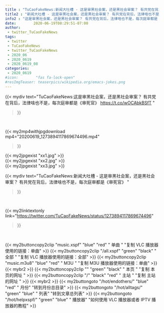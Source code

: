 ```yaml
---
title : "TuCaoFakeNews:新闻大吐槽 - 这是审黑社会案，还是黑社会审案？ 有共党在背后，法律啥也不是，每次庭审都是《审死官》 "
title2 : "新闻大吐槽 - 这是审黑社会案，还是黑社会审案？ 有共党在背后，法律啥也不是，每次庭审都是《审死官》 "
info2 : "这是审黑社会案，还是黑社会审案？ 有共党在背后，法律啥也不是，每次庭审都是《审死官》  https://t.co/wOCAbkBSfT "
date:        2020-06-19T08:29:51-07:00
author:
 - twitter_TuCaoFakeNews
tags:
 - twitter
 - TuCaoFakeNews
 - twitter_TuCaoFakeNews
 - 2020_06
 - 2020_0619
 - 2020_0619_08
categories:
 - 2020_0619
#icon:        "fas fa-lock-open"
#resImgTeaser: teaserpics/wikipedia.org/emacs-jokes.png
---
```


{{< mydiv text="TuCaoFakeNews:这是审黑社会案，还是黑社会审案？ 有共党在背后，法律啥也不是，每次庭审都是《审死官》  https://t.co/wOCAbkBSfT "
>}}
<br>


{{< my2mp4withjpgdownload mp4="20200619_1273894117869674496.mp4"
>}}

{{< my2jpgexist "xx1.jpg" >}}<br>
{{< my2jpgexist "xx2.jpg" >}}<br>
{{< my2jpgexist "xx3.jpg" >}}<br>



{{< mydiv text="TuCaoFakeNews:新闻大吐槽 - 这是审黑社会案，还是黑社会审案？ 有共党在背后，法律啥也不是，每次庭审都是《审死官》 "
>}}
<br>

{{< my2linktextonly link="https://twitter.com/TuCaoFakeNews/status/1273894117869674496"
>}}


<br>

{{< my2buttoncopy2clip "music.xspf"        "blue"   "red"    " 单曲 "  "复制 VLC 播放器使用的链接：单曲" >}} {{< my2buttoncopy2clip "/all.xspf"         "green"  "black"  " 全部 "  "复制 VLC 播放器使用的链接：全部" >}} {{< my2buttoncopy2clip "music.m3u8"        "blue"   "red"    " M3U  "    "复制 M3U 播放器使用的链接：单曲" >}} {{< mybr2 >}} {{< my2buttoncopy2clip ""                  "green"  "black"  " 本页 "    "复制 本页的网址 " >}} {{< my2buttoncopy2clip "/"                 "black"  "red"    " 主站 "    "复制 主站的网址 " >}} {{< mybr2 >}} {{< my2buttongoto      "/hot/endothers/"   "blue"   "red"    " 月份"   "转到月份总目录" >}} {{< my2buttongoto      "/hot/alltags/"     "green"  "blue"   " 列表"   "转到文章总列表" >}} {{< my2buttongoto      "/hot/helpxspf/"    "green"  "blue"   " 播放器" "如何使用 VLC 播放器或者 IPTV 播放器的教程" >}} 
